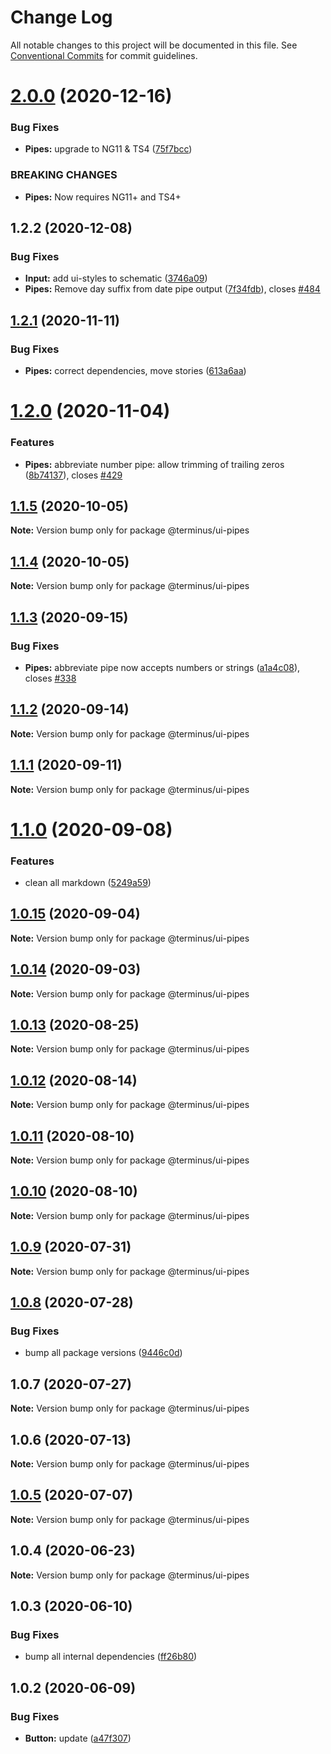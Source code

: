 # Change Log

All notable changes to this project will be documented in this file.
See [Conventional Commits](https://conventionalcommits.org) for commit guidelines.

# [2.0.0](https://github.com/GetTerminus/terminus-oss/compare/@terminus/ui-pipes@1.2.2...@terminus/ui-pipes@2.0.0) (2020-12-16)


### Bug Fixes

* **Pipes:** upgrade to NG11 & TS4 ([75f7bcc](https://github.com/GetTerminus/terminus-oss/commit/75f7bccfcdee04ed6ab3b352f5423a689e1277a4))


### BREAKING CHANGES

* **Pipes:** Now requires NG11+ and TS4+





## 1.2.2 (2020-12-08)


### Bug Fixes

* **Input:** add ui-styles to schematic ([3746a09](https://github.com/GetTerminus/terminus-oss/commit/3746a09f963f1ded60c2b51f2737b8a906b3c654))
* **Pipes:** Remove day suffix from date pipe output ([7f34fdb](https://github.com/GetTerminus/terminus-oss/commit/7f34fdbd35aade3b43f05211bfd59330809dc86c)), closes [#484](https://github.com/GetTerminus/terminus-oss/issues/484)





## [1.2.1](https://github.com/GetTerminus/terminus-oss/compare/@terminus/ui-pipes@1.2.0...@terminus/ui-pipes@1.2.1) (2020-11-11)


### Bug Fixes

* **Pipes:** correct dependencies, move stories ([613a6aa](https://github.com/GetTerminus/terminus-oss/commit/613a6aa7a3c88eae2acf53edc1b773221d175b14))





# [1.2.0](https://github.com/GetTerminus/terminus-oss/compare/@terminus/ui-pipes@1.1.5...@terminus/ui-pipes@1.2.0) (2020-11-04)


### Features

* **Pipes:** abbreviate number pipe: allow trimming of trailing zeros ([8b74137](https://github.com/GetTerminus/terminus-oss/commit/8b74137505c3aa3dd96e3b04c1645892d69963da)), closes [#429](https://github.com/GetTerminus/terminus-oss/issues/429)





## [1.1.5](https://github.com/GetTerminus/terminus-oss/compare/@terminus/ui-pipes@1.1.4...@terminus/ui-pipes@1.1.5) (2020-10-05)

**Note:** Version bump only for package @terminus/ui-pipes





## [1.1.4](https://github.com/GetTerminus/terminus-oss/compare/@terminus/ui-pipes@1.1.3...@terminus/ui-pipes@1.1.4) (2020-10-05)

**Note:** Version bump only for package @terminus/ui-pipes





## [1.1.3](https://github.com/GetTerminus/terminus-oss/compare/@terminus/ui-pipes@1.1.2...@terminus/ui-pipes@1.1.3) (2020-09-15)


### Bug Fixes

* **Pipes:** abbreviate pipe now accepts numbers or strings ([a1a4c08](https://github.com/GetTerminus/terminus-oss/commit/a1a4c082ebf4fc987f21a1475fb0269bb9d7ce96)), closes [#338](https://github.com/GetTerminus/terminus-oss/issues/338)





## [1.1.2](https://github.com/GetTerminus/terminus-oss/compare/@terminus/ui-pipes@1.1.1...@terminus/ui-pipes@1.1.2) (2020-09-14)

**Note:** Version bump only for package @terminus/ui-pipes





## [1.1.1](https://github.com/GetTerminus/terminus-oss/compare/@terminus/ui-pipes@1.1.0...@terminus/ui-pipes@1.1.1) (2020-09-11)

**Note:** Version bump only for package @terminus/ui-pipes





# [1.1.0](https://github.com/GetTerminus/terminus-oss/compare/@terminus/ui-pipes@1.0.15...@terminus/ui-pipes@1.1.0) (2020-09-08)


### Features

* clean all markdown ([5249a59](https://github.com/GetTerminus/terminus-oss/commit/5249a59486be63b6d9a0be7a801defb9b6adcedc))





## [1.0.15](https://github.com/GetTerminus/terminus-oss/compare/@terminus/ui-pipes@1.0.14...@terminus/ui-pipes@1.0.15) (2020-09-04)

**Note:** Version bump only for package @terminus/ui-pipes





## [1.0.14](https://github.com/GetTerminus/terminus-oss/compare/@terminus/ui-pipes@1.0.13...@terminus/ui-pipes@1.0.14) (2020-09-03)

**Note:** Version bump only for package @terminus/ui-pipes

## [1.0.13](https://github.com/GetTerminus/terminus-oss/compare/@terminus/ui-pipes@1.0.12...@terminus/ui-pipes@1.0.13) (2020-08-25)

**Note:** Version bump only for package @terminus/ui-pipes

## [1.0.12](https://github.com/GetTerminus/terminus-oss/compare/@terminus/ui-pipes@1.0.11...@terminus/ui-pipes@1.0.12) (2020-08-14)

**Note:** Version bump only for package @terminus/ui-pipes

## [1.0.11](https://github.com/GetTerminus/terminus-oss/compare/@terminus/ui-pipes@1.0.10...@terminus/ui-pipes@1.0.11) (2020-08-10)

**Note:** Version bump only for package @terminus/ui-pipes

## [1.0.10](https://github.com/GetTerminus/terminus-oss/compare/@terminus/ui-pipes@1.0.9...@terminus/ui-pipes@1.0.10) (2020-08-10)

**Note:** Version bump only for package @terminus/ui-pipes

## [1.0.9](https://github.com/GetTerminus/terminus-oss/compare/@terminus/ui-pipes@1.0.8...@terminus/ui-pipes@1.0.9) (2020-07-31)

**Note:** Version bump only for package @terminus/ui-pipes

## [1.0.8](https://github.com/GetTerminus/terminus-oss/compare/@terminus/ui-pipes@1.0.7...@terminus/ui-pipes@1.0.8) (2020-07-28)

### Bug Fixes

* bump all package versions ([9446c0d](https://github.com/GetTerminus/terminus-oss/commit/9446c0d5cde3bd693cfba7cabbfd2db443a47b00))

## 1.0.7 (2020-07-27)

**Note:** Version bump only for package @terminus/ui-pipes

## 1.0.6 (2020-07-13)

**Note:** Version bump only for package @terminus/ui-pipes

## [1.0.5](https://github.com/GetTerminus/terminus-oss/compare/@terminus/ui-pipes@1.0.4...@terminus/ui-pipes@1.0.5) (2020-07-07)

**Note:** Version bump only for package @terminus/ui-pipes

## 1.0.4 (2020-06-23)

**Note:** Version bump only for package @terminus/ui-pipes

## 1.0.3 (2020-06-10)

### Bug Fixes

* bump all internal dependencies ([ff26b80](https://github.com/GetTerminus/terminus-oss/commit/ff26b806bb599401f006996be5b567a378e68ef3))

## 1.0.2 (2020-06-09)

### Bug Fixes

* **Button:** update ([a47f307](https://github.com/GetTerminus/terminus-oss/commit/a47f30757b9216d6ee76788c117e76eacf5289e5))
